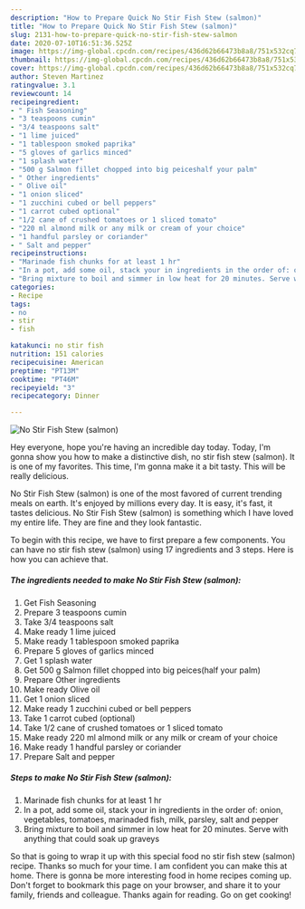 ```yaml
---
description: "How to Prepare Quick No Stir Fish Stew (salmon)"
title: "How to Prepare Quick No Stir Fish Stew (salmon)"
slug: 2131-how-to-prepare-quick-no-stir-fish-stew-salmon
date: 2020-07-10T16:51:36.525Z
image: https://img-global.cpcdn.com/recipes/436d62b66473b8a8/751x532cq70/no-stir-fish-stew-salmon-recipe-main-photo.jpg
thumbnail: https://img-global.cpcdn.com/recipes/436d62b66473b8a8/751x532cq70/no-stir-fish-stew-salmon-recipe-main-photo.jpg
cover: https://img-global.cpcdn.com/recipes/436d62b66473b8a8/751x532cq70/no-stir-fish-stew-salmon-recipe-main-photo.jpg
author: Steven Martinez
ratingvalue: 3.1
reviewcount: 14
recipeingredient:
- " Fish Seasoning"
- "3 teaspoons cumin"
- "3/4 teaspoons salt"
- "1 lime juiced"
- "1 tablespoon smoked paprika"
- "5 gloves of garlics minced"
- "1 splash water"
- "500 g Salmon fillet chopped into big peiceshalf your palm"
- " Other ingredients"
- " Olive oil"
- "1 onion sliced"
- "1 zucchini cubed or bell peppers"
- "1 carrot cubed optional"
- "1/2 cane of crushed tomatoes or 1 sliced tomato"
- "220 ml almond milk or any milk or cream of your choice"
- "1 handful parsley or coriander"
- " Salt and pepper"
recipeinstructions:
- "Marinade fish chunks for at least 1 hr"
- "In a pot, add some oil, stack your in ingredients in the order of: onion, vegetables, tomatoes, marinaded fish, milk, parsley, salt and pepper"
- "Bring mixture to boil and simmer in low heat for 20 minutes. Serve with anything that could soak up graveys"
categories:
- Recipe
tags:
- no
- stir
- fish

katakunci: no stir fish 
nutrition: 151 calories
recipecuisine: American
preptime: "PT13M"
cooktime: "PT46M"
recipeyield: "3"
recipecategory: Dinner

---
```



![No Stir Fish Stew (salmon)](https://img-global.cpcdn.com/recipes/436d62b66473b8a8/751x532cq70/no-stir-fish-stew-salmon-recipe-main-photo.jpg)

Hey everyone, hope you're having an incredible day today. Today, I'm gonna show you how to make a distinctive dish, no stir fish stew (salmon). It is one of my favorites. This time, I'm gonna make it a bit tasty. This will be really delicious.

No Stir Fish Stew (salmon) is one of the most favored of current trending meals on earth. It's enjoyed by millions every day. It is easy, it's fast, it tastes delicious. No Stir Fish Stew (salmon) is something which I have loved my entire life. They are fine and they look fantastic.




To begin with this recipe, we have to first prepare a few components. You can have no stir fish stew (salmon) using 17 ingredients and 3 steps. Here is how you can achieve that.

<!--inarticleads1-->

##### The ingredients needed to make No Stir Fish Stew (salmon):

1. Get  Fish Seasoning
1. Prepare 3 teaspoons cumin
1. Take 3/4 teaspoons salt
1. Make ready 1 lime juiced
1. Make ready 1 tablespoon smoked paprika
1. Prepare 5 gloves of garlics minced
1. Get 1 splash water
1. Get 500 g Salmon fillet chopped into big peices(half your palm)
1. Prepare  Other ingredients
1. Make ready  Olive oil
1. Get 1 onion sliced
1. Make ready 1 zucchini cubed or bell peppers
1. Take 1 carrot cubed (optional)
1. Take 1/2 cane of crushed tomatoes or 1 sliced tomato
1. Make ready 220 ml almond milk or any milk or cream of your choice
1. Make ready 1 handful parsley or coriander
1. Prepare  Salt and pepper




<!--inarticleads2-->

##### Steps to make No Stir Fish Stew (salmon):

1. Marinade fish chunks for at least 1 hr
1. In a pot, add some oil, stack your in ingredients in the order of: onion, vegetables, tomatoes, marinaded fish, milk, parsley, salt and pepper
1. Bring mixture to boil and simmer in low heat for 20 minutes. Serve with anything that could soak up graveys




So that is going to wrap it up with this special food no stir fish stew (salmon) recipe. Thanks so much for your time. I am confident you can make this at home. There is gonna be more interesting food in home recipes coming up. Don't forget to bookmark this page on your browser, and share it to your family, friends and colleague. Thanks again for reading. Go on get cooking!
